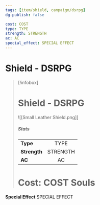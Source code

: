 ```yaml
---
tags: [item/shield, campaign/dsrpg]
dg-publish: false

cost: COST
type: TYPE
strength: STRENGTH
ac: AC
special_effect: SPECIAL EFFECT
---
```


# Shield - DSRPG

> [!infobox] 
> # Shield - DSRPG
> ![[Small Leather Shield.png]]
> ##### Stats
> | | |
> | :-- | :-: |
> | **Type** | TYPE |
> | **Strength** | STRENGTH |
> | **AC** | AC | 
> # Cost: COST Souls

**Special Effect**
SPECIAL EFFECT